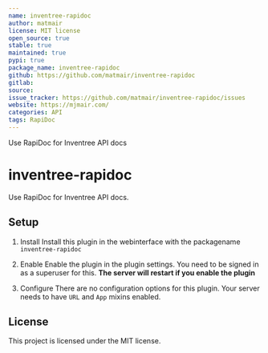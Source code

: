 ```yaml
---
name: inventree-rapidoc
author: matmair
license: MIT license
open_source: true
stable: true
maintained: true
pypi: true
package_name: inventree-rapidoc
github: https://github.com/matmair/inventree-rapidoc
gitlab:
source:
issue_tracker: https://github.com/matmair/inventree-rapidoc/issues
website: https://mjmair.com/
categories: API
tags: RapiDoc
---
```

Use RapiDoc for Inventree API docs

# inventree-rapidoc

Use RapiDoc for Inventree API docs.

## Setup

1. Install
Install this plugin in the webinterface with the packagename `inventree-rapidoc`

2. Enable
Enable the plugin in the plugin settings. You need to be signed in as a superuser for this.
**The server will restart if you enable the plugin**

3. Configure
There are no configuration options for this plugin. Your server needs to have `URL` and `App` mixins enabled.

## License
This project is licensed under the MIT license.


